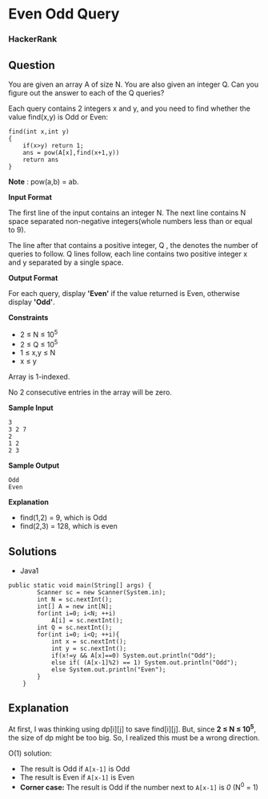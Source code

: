 # Even Odd Query

### HackerRank

## Question

You are given an array A of size N. You are also given an integer Q. Can you figure out the answer to each of the Q queries?

Each query contains 2 integers x and y, and you need to find whether the value find(x,y) is Odd or Even:

```
find(int x,int y)
{
    if(x>y) return 1;
    ans = pow(A[x],find(x+1,y))
    return ans
}
```

**Note** : pow(a,b) = ab.

**Input Format**

The first line of the input contains an integer N. The next line contains N space separated non-negative integers(whole numbers less than or equal to 9).

The line after that contains a positive integer, Q , the denotes the number of queries to follow. Q lines follow, each line contains two positive integer x and y separated by a single space.

**Output Format**

For each query, display **'Even'** if the value returned is Even, otherwise display **'Odd'**.

**Constraints**

* 2 ≤ N ≤ 10<sup>5</sup> 
* 2 ≤ Q ≤ 10<sup>5</sup>  
* 1 ≤ x,y ≤ N 
* x ≤ y

Array is 1-indexed.

No 2 consecutive entries in the array will be zero.

**Sample Input**
```
3
3 2 7
2
1 2
2 3
```

**Sample Output**
```
Odd
Even
```

**Explanation**

* find(1,2) = 9, which is Odd 
* find(2,3) = 128, which is even

## Solutions
* Java1
```
public static void main(String[] args) {
        Scanner sc = new Scanner(System.in);
        int N = sc.nextInt();
        int[] A = new int[N];
        for(int i=0; i<N; ++i)
            A[i] = sc.nextInt();
        int Q = sc.nextInt();
        for(int i=0; i<Q; ++i){
            int x = sc.nextInt();
            int y = sc.nextInt();
            if(x!=y && A[x]==0) System.out.println("Odd");
            else if( (A[x-1]%2) == 1) System.out.println("Odd");
            else System.out.println("Even");
        }
    }
```

## Explanation

At first, I was thinking using dp[i][j] to save find[i][j]. But, since **2 ≤ N ≤ 10<sup>5</sup>**, the size of dp might be too big. So, I realized this must be a wrong direction.

O(1) solution:
* The result is Odd if `A[x-1]` is Odd
* The result is Even if `A[x-1]` is Even
* **Corner case:** The result is Odd if the number next to `A[x-1]` is *0* (N<sup>0</sup> = 1)